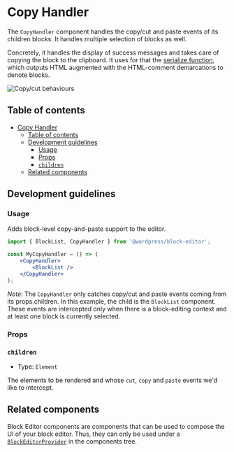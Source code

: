 # Copy Handler

The `CopyHandler` component handles the copy/cut and paste events of its children blocks. It handles multiple selection of blocks as well.

Concretely, it handles the display of success messages and takes care of copying the block to the clipboard. It uses for that the [serialize function](https://github.com/WordPress/gutenberg/blob/HEAD/packages/blocks/src/api/serializer.js), which outputs HTML augmented with the HTML-comment demarcations to denote blocks.

![Copy/cut behaviours](https://user-images.githubusercontent.com/150562/81698101-6e341d80-945d-11ea-9bfb-b20781f55033.gif)

## Table of contents

- [Copy Handler](#copy-handler)
	- [Table of contents](#table-of-contents)
	- [Development guidelines](#development-guidelines)
		- [Usage](#usage)
		- [Props](#props)
		- [`children`](#children)
	- [Related components](#related-components)

## Development guidelines

### Usage

Adds block-level copy-and-paste support to the editor.

```jsx
import { BlockList, CopyHandler } from '@wordpress/block-editor';

const MyCopyHandler = () => (
	<CopyHandler>
		<BlockList />
	</CopyHandler>
);
```

_Note:_ The `CopyHandler` only catches copy/cut and paste events coming from its props.children. In this example, the child is the `BlockList` component. These events are intercepted only when there is a block-editing context and at least one block is currently selected.

### Props

### `children`

-   Type: `Element`

The elements to be rendered and whose `cut`, `copy` and `paste` events we'd like to intercept.

## Related components

Block Editor components are components that can be used to compose the UI of your block editor. Thus, they can only be used under a [`BlockEditorProvider`](https://github.com/WordPress/gutenberg/blob/HEAD/packages/block-editor/src/components/provider/README.md) in the components tree.
